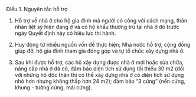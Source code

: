 Điều 1. Nguyên tắc hỗ trợ

1. Hỗ trợ về nhà ở cho hộ gia đình mà người có công với cách mạng, thân nhân liệt sỹ hiện đang ở và có hộ khẩu thường trú tại nhà ở đó trước ngày Quyết định này có hiệu lực thi hành.

2. Huy động từ nhiều nguồn vốn để thực hiện; Nhà nước hỗ trợ, cộng đồng giúp đỡ, hộ gia đình tham gia đóng góp và tự tổ chức xây dựng nhà ở.

3. Sau khi được hỗ trợ, các hộ xây dựng được nhà ở mới hoặc sửa chữa, nâng cấp nhà ở đã có, đảm bảo diện tích sử dụng tối thiểu 30 m2 (đối với những hộ độc thân thì có thể xây dựng nhà ở có diện tích sử dụng nhỏ hơn nhưng không thấp hơn 24 m2); đảm bảo “3 cứng” (nền cứng, khung - tường cứng, mái cứng).